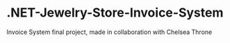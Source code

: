 # .NET-Jewelry-Store-Invoice-System


Invoice System final project, made in collaboration with Chelsea Throne
